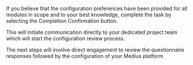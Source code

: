 If you believe that the configuration preferences have been provided for all modules in scope and to your best knowledge, complete the task by selecting the Completion Confirmation button.

This will initiate communication directly to your dedicated project team which will start the configuration review process. 

The next steps will involve direct engagement to review the questionnaire responses followed by the configuration of your Medius platform

